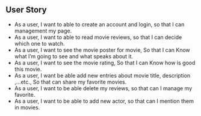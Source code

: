 ## User Story 
*	As a user, I want to able to create an account and login, so that I can management my page.
*	As a user, I want to able to read movie reviews, so that I can decide which one to watch.
*	As a user, I want to see the movie poster for movie, So that I can Know what I’m going to see and what speaks about it.
*	As a user, I want to see the movie rating, So that I can Know how is good this movie.
*	As a user, I want be able add new entries about movie title, description ,…etc., So that can share my favorite movies.
*	As a user, I want to be able delete my reviews, so that can I manage my favorite.
*	As a user, I want to be able to add new actor, so that can I mention them in movies.

